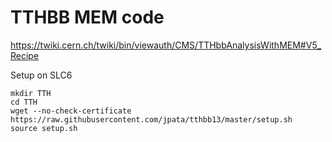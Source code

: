 TTHBB MEM code
==============

https://twiki.cern.ch/twiki/bin/viewauth/CMS/TTHbbAnalysisWithMEM#V5_Recipe

Setup on SLC6
~~~
mkdir TTH
cd TTH
wget --no-check-certificate https://raw.githubusercontent.com/jpata/tthbb13/master/setup.sh
source setup.sh
~~~
